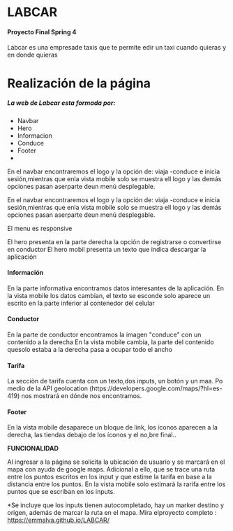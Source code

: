 <h1>LABCAR</h1>

<h4> Proyecto Final Spring 4 </h4>
<p> Labcar es una empresade taxis que te permite edir un taxi cuando quieras y en donde quieras</p>

<h1>Realización de la página</h1>
<h5>La web de Labcar esta formada por:</h5>

<ul>
    <li>Navbar</li>
    <li>Hero</li>
    <li>Informacion</li>
    <li>Conduce</li>
    <li>Footer</li>
    <li></li>
</ul>

<p>En el navbar encontraremos el logo y la opción de: viaja -conduce e inicia sesión,mientras que enla vista mobile solo se muestra ell logo y las demás opciones pasan aserparte deun menú desplegable.</p>
En el navbar encontraremos el logo y la opción de: viaja -conduce e inicia sesión,mientras que enla vista mobile solo se muestra ell logo y las demás opciones pasan aserparte deun menú desplegable.

El menu es responsive

El hero presenta en la parte derecha la opción de registrarse o convertirse en conductor
El hero mobil presenta un texto que indica descargar la aplicación 

<h4>Información</h4>

En la parte informativa encontramos datos interesantes de la aplicación. En la vista mobile los datos cambian, el texto se esconde solo aparece un escrito en la parte inferior al contenedor del celular


<h4>Conductor</h4>
En la parte de conductor encontramos la imagen "conduce" con un contenido a la derecha
En la vista mobile cambia, la parte del contenido quesolo estaba a la derecha pasa a ocupar todo el ancho

<h4>Tarifa</h4>
La secciòn de tarifa cuenta con un texto,dos inputs, un botón y un maa.
Po medio de la API geolocation (https://developers.google.com/maps/?hl=es-419)  nos mostrará en dónde nos encontramos.

<h4>Footer</h4>
En la vista mobile desaparece un bloque de link, los íconos aparecen a la derecha, las tiendas debajo de los íconos y el no,bre final..

<strong>FUNCIONALIDAD</strong>
<p>Al ingresar a la página se solicita la ubicación de usuario y se marcará en el mapa con ayuda de google maps.
Adicional a ello, que se trace una ruta entre los puntos escritos en los input y que estime la tarifa en base a la distancia entre los puntos.
En la vista mobile solo estimará la rarifa entre los puntos que se escriban en los inputs.</p>

*Se incluye que los inputs tienen autocompletado, hay un marker destino y origen, además de marcar la ruta en el mapa. 
Mira elproyecto completo : https://emmalva.github.io/LABCAR/
